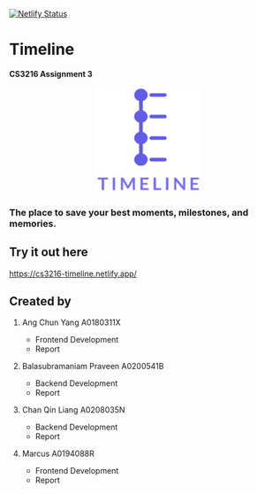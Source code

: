 [![Netlify Status](https://api.netlify.com/api/v1/badges/77f94183-2907-427a-964f-f47486b4b166/deploy-status)](https://app.netlify.com/sites/cs3216-timeline/deploys)

# Timeline

**CS3216 Assignment 3**

<p align="center">
  <img src="frontend/public/logo512.png" alt="Timeline logo" width="192" height="192" />
</p>

### The place to save your best moments, milestones, and memories.

## Try it out here

https://cs3216-timeline.netlify.app/

## Created by

1. Ang Chun Yang A0180311X

   - Frontend Development
   - Report

2. Balasubramaniam Praveen A0200541B
   - Backend Development
   - Report
3. Chan Qin Liang A0208035N
   - Backend Development
   - Report
4. Marcus A0194088R
   - Frontend Development
   - Report


